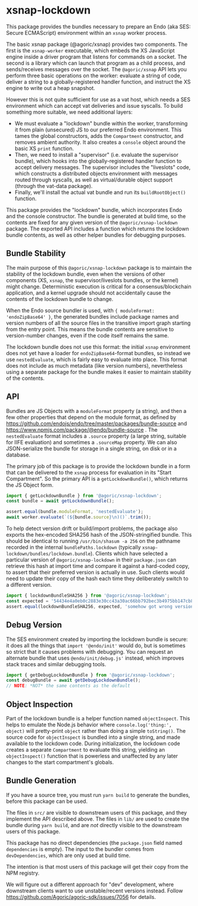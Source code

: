 # xsnap-lockdown

This package provides the bundles necessary to prepare an Endo (aka SES: Secure ECMAScript) environment within an `xsnap` worker process.

The basic xsnap package (@agoric/xsnap) provides two components. The first is the `xsnap-worker` executable, which embeds the XS JavaScript engine inside a driver program that listens for commands on a socket. The second is a library which can launch that program as a child process, and sends/receives messages over the socket. The `@agoric/xsnap` API lets you perform three basic operations on the worker: evaluate a string of code, deliver a string to a globally-registered handler function, and instruct the XS engine to write out a heap snapshot.

However this is not quite sufficient for use as a vat host, which needs a SES environment which can accept vat deliveries and issue syscalls. To build something more suitable, we need additional layers:

* We must evaluate a "lockdown" bundle within the worker, transforming it from plain (unsecured) JS to our preferred Endo environment. This tames the global constructors, adds the `Compartment` constructor, and removes ambient authority. It also creates a `console` object around the basic XS `print` function.
* Then, we need to install a "supervisor" (i.e. evaluate the supervisor bundle), which hooks into the globally-registered handler function to accept delivery messages. The supervisor includes the "liveslots" code, which constructs a distributed objects environment with messages routed through syscalls, as well as virtual/durable object support (through the vat-data package).
* Finally, we'll install the actual vat bundle and run its `buildRootObject()` function.

This package provides the "lockdown" bundle, which incorporates Endo and the console constructor. The bundle is generated at build time, so the contents are fixed for any given version of the `@agoric/xsnap-lockdown` package. The exported API includes a function which returns the lockdown bundle contents, as well as other helper bundles for debugging purposes.

## Bundle Stability

The main purpose of this `@agoric/xsnap-lockdown` package is to maintain the stability of the lockdown bundle, even when the versions of other components (XS, `xsnap`, the supervisor/liveslots bundles, or the kernel) might change. Deterministic execution is critical for a consensus/blockchain application, and a kernel upgrade should not accidentally cause the contents of the lockdown bundle to change.

When the Endo source bundler is used, with `{ moduleFormat: 'endoZipBase64' }`, the generated bundles include package names and version numbers of all the source files in the transitive import graph starting from the entry point. This means the bundle contents are sensitive to version-number changes, even if the code itself remains the same.

The lockdown bundle does not use this format: the initial `xsnap` environment does not yet have a loader for `endoZipBase64`-format bundles, so instead we use `nestedEvaluate`, which is fairly easy to evaluate into place. This format does not include as much metadata (like version numbers), nevertheless using a separate package for the bundle makes it easier to maintain stability of the contents.

## API

Bundles are JS Objects with a `moduleFormat` property (a string), and then a few other properties that depend on the module format, as defined by https://github.com/endojs/endo/tree/master/packages/bundle-source and https://www.npmjs.com/package/@endo/bundle-source . The `nestedEvaluate` format includes a `.source` property (a large string, suitable for IIFE evaluation) and sometimes a `.sourceMap` property. We can also JSON-serialize the bundle for storage in a single string, on disk or in a database.

The primary job of this package is to provide the lockdown bundle in a form that can be delivered to the `xsnap` process for evaluation in its "Start Compartment". So the primary API is a `getLockdownBundle()`, which returns the JS Object form.

```js
import { getLockdownBundle } from '@agoric/xsnap-lockdown';
const bundle = await getLockdownBundle();

assert.equal(bundle.moduleFormat, 'nestedEvaluate');
await worker.evaluate(`(${bundle.source}\n)()`.trim());
```

To help detect version drift or build/import problems, the package also exports the hex-encoded SHA256 hash of the JSON-stringified bundle. This should be identical to running `/usr/bin/shasum -a 256` on the pathname recorded in the internal `bundlePaths.lockdown` (typically `xsnap-lockdown/bundles/lockdown.bundle`). Clients which have selected a particular version of `@agoric/xsnap-lockdown` in their `package.json` can retrieve this hash at import time and compare it against a hard-coded copy, to assert that their preferred version is actually in use. Such clients would need to update their copy of the hash each time they deliberately switch to a different version.

```js
import { lockdownBundleSHA256 } from '@agoric/xsnap-lockdown';
const expected = '54434e4a0eb0c2883e30cc43a30ac66bb792bec3b4975bb147cb8f25c2c6365a';
assert.equal(lockdownBundleSHA256, expected, 'somehow got wrong version');
```

## Debug Version

The SES environment created by importing the lockdown bundle is secure: it does all the things that `import '@endo/init'` would do, but is sometimes so strict that it causes problems with debugging. You can request an alternate bundle that uses `@endo/init/debug.js'` instead, which improves stack traces and similar debugging tools.

```js
import { getDebugLockdownBundle } from '@agoric/xsnap-lockdown';
const debugBundle = await getDebugLockdownBundle();
// NOTE: *NOT* the same contents as the default
```

## Object Inspection

Part of the lockdown bundle is a helper function named `objectInspect`. This helps to emulate the Node.js behavior where `console.log('thing:', object)` will pretty-print `object` rather than doing a simple `toString()`. The source code for `objectInspect` is bundled into a single string, and made available to the lockdown code. During initialization, the lockdown code creates a separate `Compartment` to evaluate this string, yielding an `objectInspect()` function that is powerless and unaffected by any later changes to the start compartment's globals.

## Bundle Generation

If you have a source tree, you must run `yarn build` to generate the bundles, before this package can be used.

The files in `src/` are visible to downstream users of this package, and they implement the API described above.  The files in `lib/` are used to create the bundle during `yarn build`, and are *not* directly visible to the downstream users of this package.

This package has no direct dependencies (the `package.json` field named `dependencies` is empty). The input to the bundler comes from `devDependencies`, which are only used at build time.

The intention is that most users of this package will get their copy from the NPM registry.

We will figure out a different approach for "dev" development, where downstream clients want to use unstable/recent versions instead. Follow https://github.com/Agoric/agoric-sdk/issues/7056 for details.
